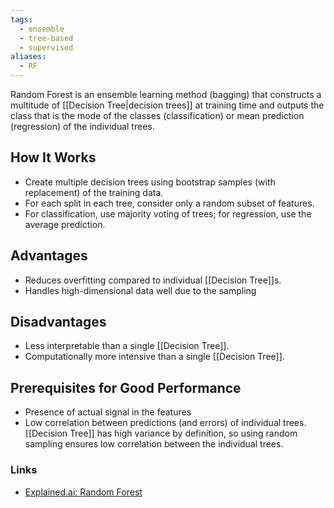 ```yaml
---
tags:
  - ensemble
  - tree-based
  - supervised
aliases:
  - RF
---
```

Random Forest is an ensemble learning method (bagging) that constructs a multitude of [[Decision Tree|decision trees]] at training time and outputs the class that is the mode of the classes (classification) or mean prediction (regression) of the individual trees.
## How It Works
- Create multiple decision trees using bootstrap samples (with replacement) of the training data.
- For each split in each tree, consider only a random subset of features.
- For classification, use majority voting of trees; for regression, use the average prediction.
## Advantages
- Reduces overfitting compared to individual [[Decision Tree]]s.
- Handles high-dimensional data well due to the sampling
## Disadvantages
* Less interpretable than a single [[Decision Tree]].
* Computationally more intensive than a single [[Decision Tree]].
## Prerequisites for Good Performance
- Presence of actual signal in the features
- Low correlation between predictions (and errors) of individual trees. [[Decision Tree]] has high variance by definition, so using random sampling ensures low correlation between the individual trees.

### Links
* [Explained.ai: Random Forest](https://mlu-explain.github.io/random-forest/)
